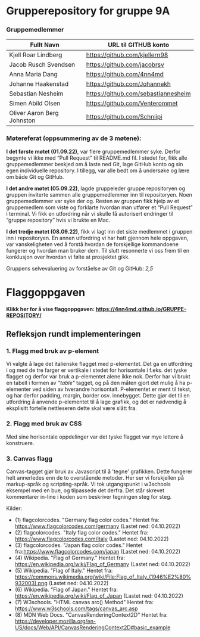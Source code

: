 # Grupperepository for gruppe 9A
### Gruppemedlemmer

| Fullt Navn 		        | URL til GITHUB konto 	          |
| --------------------- | ----------------------------------- |
| Kjell Roar Lindberg   | https://github.com/kjellern98       |
| Jacob Rusch Svendsen  | https://github.com/jacobrsv         |
| Anna Maria Dang       | https://github.com/4nn4md           |
| Johanne Haakenstad    | https://github.com/Johannekh        |
| Sebastian Nesheim     | https://github.com/sebastiannesheim | 
| Simen Abild Olsen     | https://github.com/Venterommet      |
| Oliver Aaron Berg Johnston | https://github.com/Schniipi    |

### Møtereferat (oppsummering av de 3 møtene):

**I det første møtet (01.09.22)**, var flere gruppemedlemmer syke. Derfor begynte vi ikke med “Pull Request” til README.md fil. I stedet for, fikk alle gruppemedlemmer beskjed om å laste ned Git, lage GitHub konto og sin egen individuelle repository. I tillegg, var alle bedt om å undersøke og lære om både Git og GitHub. 

**I det andre møtet (05.09.22)**, lagde gruppeleder gruppe repositoryen og gruppen inviterte sammen alle gruppemedlemmer inn til repositoryen. Noen gruppemedlemmer var syke der og. Resten av gruppen fikk hjelp av et gruppemedlem som viste og forklarte hvordan man utfører et “Pull Request” i terminal. Vi fikk en utfordring når vi skulle få autorisert endringer til “gruppe repository” hvis vi brukte en Mac. 
 
**I det tredje møtet (08.09.22)**, fikk vi lagt inn det siste medlemmet i gruppen inn i repositoryen. En annen utfordring vi har hatt gjennom hele oppgaven, var vanskeligheten ved å forstå hvordan de forskjellige kommandoene fungerer og hvordan man bruker dem. Til slutt resonnerte vi oss frem til en konklusjon over hvordan vi følte at prosjektet gikk.

Gruppens selvevaluering av forståelse av Git og GitHub: _2,5_


# Flaggoppgaven
**Klikk her for å vise flaggoppgaven: https://4nn4md.github.io/GRUPPE-REPOSITORY/**
## Refleksjon rundt implementeringen
### 1. Flagg med bruk av p-element
Vi valgte å lage det italienske flagget med p-elementet. Det ga en utfordring i og med de tre farger er vertikale i stedet for horisontale i f.eks. det tyske flagget og derfor var bruk a p-elementet alene ikke nok. Derfor har vi brukt en tabell i formen av *"table"* tagget, og på den måten gjort det mulig å ha p-elementer ved siden av hverandre horisontalt. 
P-elementet er ment til tekst, og har derfor padding, margin, border osv. innebygget. Dette gjør det til en utfordring å anvende p-elementet til å lage grafikk, og det er nødvendig å eksplisitt fortelle nettleseren dette skal være slått fra.
### 2. Flagg med bruk av CSS
Med sine horisontale oppdelinger var det tyske flagget var mye lettere å konstruere.
### 3. Canvas flagg
Canvas-tagget gjør bruk av Javascript til å 'tegne' grafikken. Dette fungerer helt annerledes enn de to overstående metoder. Her ser vi forskjellen på markup-språk og scripting-språk.
Vi tok utgangspunkt i w3schools eksempel med en bue, og tilpassede det derfra.
Det står skrevet kommentarer in-line i koden som beskriver tegningen steg for steg.


Kilder:

* (1) flagcolorcodes. "Germany flag color codes." Hentet fra: https://www.flagcolorcodes.com/germany (Lastet ned: 04.10.2022)
* (2) flagcolorcodes. "Italy flag color codes." Hentet fra: https://www.flagcolorcodes.com/italy (Lastet ned: 04.10.2022)
* (3) flagcolorcodes. "Japan flag color codes." Hentet fra:https://www.flagcolorcodes.com/japan (Lastet ned: 04.10.2022)
* (4) Wikipedia. "Flag of Germany." Hentet fra: https://en.wikipedia.org/wiki/Flag_of_Germany (Lastet ned: 04.10.2022)
* (5) Wikipedia. "Flag of Italy." Hentet fra: https://commons.wikimedia.org/wiki/File:Flag_of_Italy_(1946%E2%80%932003).png (Lastet ned: 04.10.2022)
* (6) Wikipedia. "Flag of Japan." Hentet fra: https://en.wikipedia.org/wiki/Flag_of_Japan (Lastet ned: 04.10.2022)
* (7) W3schools. "HTML canvas arc() Method" Hentet fra: https://www.w3schools.com/tags/canvas_arc.asp
* (8) MDN Web Docs. "CanvasRenderingContext2D" Hentet fra: https://developer.mozilla.org/en-US/docs/Web/API/CanvasRenderingContext2D#basic_example
